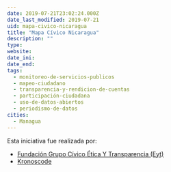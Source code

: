 ```yaml
---
date: 2019-07-21T23:02:24.000Z
date_last_modified: 2019-07-21
uid: mapa-civico-nicaragua
title: "Mapa Cívico Nicaragua"
description: ""
type: 
website: 
date_ini: 
date_end: 
tags:
  - monitoreo-de-servicios-publicos
  - mapeo-ciudadano
  - transparencia-y-rendicion-de-cuentas
  - participación-ciudadana
  - uso-de-datos-abiertos
  - periodismo-de-datos
cities: 
  - Managua
---
```


Esta iniciativa fue realizada por:

- [Fundación Grupo Cívico Ética Y Transparencia (Eyt)](/i/fundacion-grupo-civico-etica-y-transparencia-eyt.html)
- [Kronoscode](/i/kronoscode.html)
